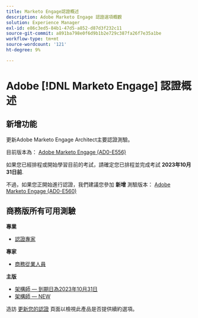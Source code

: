 ```yaml
---
title: Marketo Engage認證概述
description: Adobe Marketo Engage 認證選項概觀
solution: Experience Manager
exl-id: e86c3ed5-84b1-47d5-a852-d87d3f232c11
source-git-commit: a891ba798e0f6d9b1b2e729c387fa26f7e35a1be
workflow-type: tm+mt
source-wordcount: '121'
ht-degree: 9%

---
```


# Adobe [!DNL Marketo Engage] 認證概述

## 新增功能

更新Adobe Marketo Engage Architect主要認證測驗。

目前版本為： [Adobe Marketo Engage (AD0-E556)](/help/certifications/ame/ame-m-architect.md)

如果您已經排程或開始學習目前的考試，請確定您已排程並完成考試 **2023年10月31日前**.

不過，如果您正開始進行認證，我們建議您參加 **新增** 測驗版本： [Adobe Marketo Engage (AD0-E560)](/help/certifications/ame/ame-m-architect-23-08.md)

## 商務版所有可用測驗

**專業**

* [認證專家](/help/certifications/ame/ame-p.md) <!--AD0-E555-->

**專家**

* [商務從業人員](/help/certifications/ame/ame-e-business.md) <!--AD0-E559-->

**主版**

* [架構師 — 到期日為2023年10月31日](/help/certifications/ame/ame-m-architect.md) <!--AD0-E556-->
* [架構師 — NEW](/help/certifications/ame/ame-m-architect-23-08.md) <!--AD0-E560-->

造訪 [更新您的認證](/help/certifications/renew.md) 頁面以檢視此產品是否提供續約選項。
